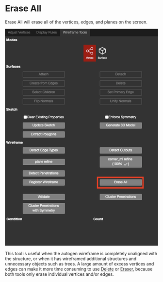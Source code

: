 # Erase All

Erase All will erase all of the vertices, edges, and planes on the screen.

![](../../.gitbook/assets/erase-all.png)

This tool is useful when the autogen wireframe is completely unaligned with the structure, or when it has wireframed additional structures and unnecessary objects such as trees. A large amount of excess vertices and edges can make it more time consuming to use [Delete](../../3d-scene-manipulation-tools/geometry/delete.md) or [Eraser](../../3d-scene-manipulation-tools/eraser-1.md), because both tools only erase individual vertices and/or edges.

